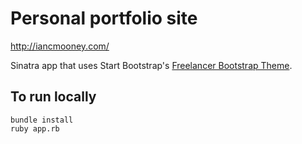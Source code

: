 # Personal portfolio site

http://iancmooney.com/

Sinatra app that uses Start Bootstrap's [Freelancer Bootstrap Theme](http://startbootstrap.com/template-overviews/freelancer).


## To run locally

```
bundle install
ruby app.rb
```

